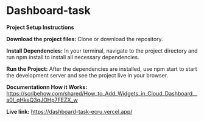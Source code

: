 # Dashboard-task

**Project Setup Instructions**

**Download the project files:** Clone or download the repository.

**Install Dependencies:** In your terminal, navigate to the project directory and run npm install to install all necessary dependencies.

**Run the Project:** After the dependencies are installed, use npm start to start the development server and see the project live in your browser.

**Documentationn How it Works:** https://scribehow.com/shared/How_to_Add_Widgets_in_Cloud_Dashboard__a0l_qHkeQ3qJOHp7FEZX_w

**Live link:** https://dashboard-task-ecru.vercel.app/

